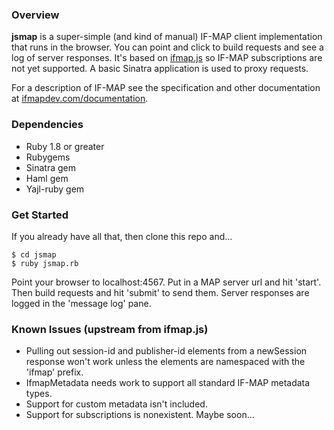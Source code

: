 ### Overview ###

**jsmap** is a super-simple (and kind of manual) IF-MAP client implementation
that runs in the browser. You can point and click to build requests and see a
log of server responses. It's based on
[ifmap.js](http://github.com/andrewmbenton/ifmap.js) so IF-MAP subscriptions
are not yet supported. A basic Sinatra application is used to proxy requests.

For a description of IF-MAP see the specification and other documentation at
[ifmapdev.com/documentation](http://ifmapdev.com/documentation).

### Dependencies ###

-  Ruby 1.8 or greater
-  Rubygems
-  Sinatra gem
-  Haml gem
-  Yajl-ruby gem

### Get Started ###

If you already have all that, then clone this repo and...

    $ cd jsmap
    $ ruby jsmap.rb

Point your browser to localhost:4567. Put in a MAP server url and hit 'start'.
Then build requests and hit 'submit' to send them. Server responses are logged
in the 'message log' pane.

### Known Issues (upstream from ifmap.js) ###

-  Pulling out session-id and publisher-id elements from a newSession response
   won't work unless the elements are namespaced with the 'ifmap' prefix.
-  IfmapMetadata needs work to support all standard IF-MAP metadata types.
-  Support for custom metadata isn't included.
-  Support for subscriptions is nonexistent. Maybe soon...
